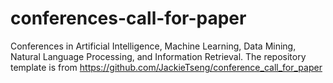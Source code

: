 # conferences-call-for-paper
Conferences in Artificial Intelligence, Machine Learning, Data Mining, Natural Language Processing, and Information Retrieval. The repository template is from https://github.com/JackieTseng/conference_call_for_paper
